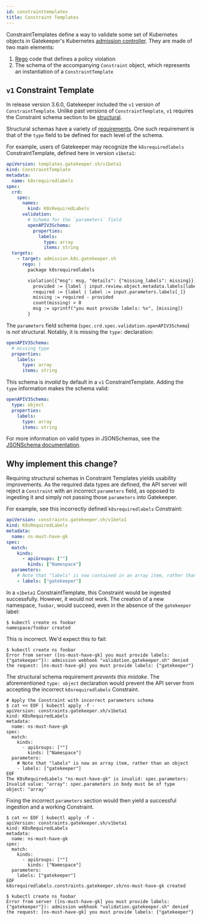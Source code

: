```yaml
---
id: constrainttemplates
title: Constraint Templates
---
```


ConstraintTemplates define a way to validate some set of Kubernetes objects in Gatekeeper's Kubernetes [admission controller](https://kubernetes.io/blog/2019/03/21/a-guide-to-kubernetes-admission-controllers/).  They are made of two main elements:

1. [Rego](https://www.openpolicyagent.org/docs/latest/#rego) code that defines a policy violation
2. The schema of the accompanying `Constraint` object, which represents an instantiation of a `ConstraintTemplate`

## `v1` Constraint Template

In release version 3.6.0, Gatekeeper included the `v1` version of `ConstraintTemplate`.  Unlike past versions of `ConstraintTemplate`, `v1` requires the Constraint schema section to be [structural](https://kubernetes.io/blog/2019/06/20/crd-structural-schema/).

Structural schemas have a variety of [requirements](https://kubernetes.io/docs/tasks/extend-kubernetes/custom-resources/custom-resource-definitions/#specifying-a-structural-schema).  One such requirement is that of the `type` field to be defined for each level of the schema.

For example, users of Gatekeeper may recognize the `k8srequiredlabels` ConstraintTemplate, defined here in version `v1beta1`:

```yaml
apiVersion: templates.gatekeeper.sh/v1beta1
kind: ConstraintTemplate
metadata:
  name: k8srequiredlabels
spec:
  crd:
    spec:
      names:
        kind: K8sRequiredLabels
      validation:
        # Schema for the `parameters` field
        openAPIV3Schema:
          properties:
            labels:
              type: array
              items: string
  targets:
    - target: admission.k8s.gatekeeper.sh
      rego: |
        package k8srequiredlabels

        violation[{"msg": msg, "details": {"missing_labels": missing}}] {
          provided := {label | input.review.object.metadata.labels[label]}
          required := {label | label := input.parameters.labels[_]}
          missing := required - provided
          count(missing) > 0
          msg := sprintf("you must provide labels: %v", [missing])
        }
```

The `parameters` field schema (`spec.crd.spec.validation.openAPIV3Schema`) is _not_ structural.  Notably, it is missing the `type:` declaration:

```yaml
openAPIV3Schema:
  # missing type
  properties:
    labels:
      type: array
      items: string
```

This schema is _invalid_ by default in a `v1` ConstraintTemplate.  Adding the `type` information makes the schema valid:

```yaml
openAPIV3Schema:
  type: object
  properties:
    labels:
      type: array
      items: string
```

For more information on valid types in JSONSchemas, see the [JSONSchema documentation](https://json-schema.org/understanding-json-schema/reference/type.html).

## Why implement this change?

Requiring structural schemas in Constraint Templates yields usability improvements.  As the required data types are defined, the API server will reject a `Constraint` with an incorrect `parameters` field, as opposed to ingesting it and simply not passing those `parameters` into Gatekeeper.

For example, see this incorrectly defined `k8srequiredlabels` Constraint:

```yaml
apiVersion: constraints.gatekeeper.sh/v1beta1
kind: K8sRequiredLabels
metadata:
  name: ns-must-have-gk
spec:
  match:
    kinds:
      - apiGroups: [""]
        kinds: ["Namespace"]
  parameters:
    # Note that "labels" is now contained in an array item, rather than an object key under "parameters"
    - labels: ["gatekeeper"]
```

In a `v1beta1` ConstraintTemplate, this Constraint would be ingested successfully.  However, it would not work.  The creation of a new namespace, `foobar`, would succeed, even in the absence of the `gatekeeper` label:

```shell
$ kubectl create ns foobar
namespace/foobar created
```

This is incorrect.  We'd expect this to fail:

```shell
$ kubectl create ns foobar
Error from server ([ns-must-have-gk] you must provide labels: {"gatekeeper"}): admission webhook "validation.gatekeeper.sh" denied the request: [ns-must-have-gk] you must provide labels: {"gatekeeper"}
```

The structural schema requirement _prevents this mistake_.  The aforementioned `type: object` declaration would prevent the API server from accepting the incorrect `k8srequiredlabels` Constraint.

```shell
# Apply the Constraint with incorrect parameters schema
$ cat << EOF | kubectl apply -f -
apiVersion: constraints.gatekeeper.sh/v1beta1
kind: K8sRequiredLabels
metadata:
  name: ns-must-have-gk
spec:
  match:
    kinds:
      - apiGroups: [""]
        kinds: ["Namespace"]
  parameters:
    # Note that "labels" is now an array item, rather than an object
    - labels: ["gatekeeper"]
EOF
The K8sRequiredLabels "ns-must-have-gk" is invalid: spec.parameters: Invalid value: "array": spec.parameters in body must be of type object: "array"
```

Fixing the incorrect `parameters` section would then yield a successful ingestion and a working Constraint.

```shell
$ cat << EOF | kubectl apply -f -
apiVersion: constraints.gatekeeper.sh/v1beta1
kind: K8sRequiredLabels
metadata:
  name: ns-must-have-gk
spec:
  match:
    kinds:
      - apiGroups: [""]
        kinds: ["Namespace"]
  parameters:
    labels: ["gatekeeper"]
EOF
k8srequiredlabels.constraints.gatekeeper.sh/ns-must-have-gk created
```

```shell
$ kubectl create ns foobar
Error from server ([ns-must-have-gk] you must provide labels: {"gatekeeper"}): admission webhook "validation.gatekeeper.sh" denied the request: [ns-must-have-gk] you must provide labels: {"gatekeeper"}
```
